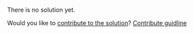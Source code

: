 
There is no solution yet.

Would you like to [contribute to the solution](https://github.com/BFEdev/BFE.dev-solutions/blob/main/quiz/instanceOf-2_en.md)? [Contribute guidline](https://github.com/BFEdev/BFE.dev-solutions#how-to-contribute)
